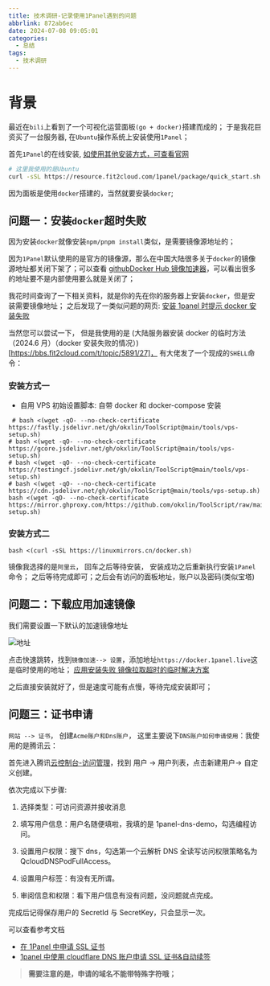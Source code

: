 ```yaml
---
title: 技术调研-记录使用1Panel遇到的问题
abbrlink: 872ab6ec
date: 2024-07-08 09:05:01
categories:
  - 总结
tags:
  - 技术调研
---
```


# 背景

最近在`bili`上看到了一个可视化运营面板`(go + docker)`搭建而成的； 于是我花巨资买了一台服务器, 在`Ubuntu`操作系统上安装使用`1Panel`；

首先`1Panel`的在线安装, [如使用其他安装方式，可查看官网](https://1panel.cn/docs/installation/online_installation/)

```bash
# 这里我使用的是Ubuntu
curl -sSL https://resource.fit2cloud.com/1panel/package/quick_start.sh -o quick_start.sh && sudo bash quick_start.sh
```

因为面板是使用`docker`搭建的，当然就要安装`docker`;

## 问题一：安装`docker`超时失败

因为安装`docker`就像安装`npm/pnpm install`类似，是需要镜像源地址的；

因为`1Panel`默认使用的是官方的镜像源，那么在中国大陆很多关于`docker`的镜像源地址都关闭下架了；可以查看 [githubDocker Hub 镜像加速器](https://gist.github.com/y0ngb1n/7e8f16af3242c7815e7ca2f0833d3ea6)，可以看出很多的地址要不是内部使用要么就是关闭了；

我花时间查询了一下相关资料，就是你的先在你的服务器上安装`docker`，但是安装需要镜像地址； 之后发现了一类似问题的网页: [安装 1panel 时提示 docker 安装失败](https://bbs.fit2cloud.com/t/topic/5899)

当然您可以尝试一下， 但是我使用的是 (大陆服务器安装 docker 的临时方法（2024.6 月）（docker 安装失败的情况）)[https://bbs.fit2cloud.com/t/topic/5891/27]， 有大佬发了一个现成的`SHELL`命令：

### 安装方式一

- 自用 VPS 初始设置脚本: 自带 docker 和 docker-compose 安装

```SH
 # bash <(wget -qO- --no-check-certificate https://fastly.jsdelivr.net/gh/okxlin/ToolScript@main/tools/vps-setup.sh)
# bash <(wget -qO- --no-check-certificate https://gcore.jsdelivr.net/gh/okxlin/ToolScript@main/tools/vps-setup.sh)
# bash <(wget -qO- --no-check-certificate https://testingcf.jsdelivr.net/gh/okxlin/ToolScript@main/tools/vps-setup.sh)
# bash <(wget -qO- --no-check-certificate https://cdn.jsdelivr.net/gh/okxlin/ToolScript@main/tools/vps-setup.sh)
bash <(wget -qO- --no-check-certificate https://mirror.ghproxy.com/https://github.com/okxlin/ToolScript/raw/main/tools/vps-setup.sh)

```

### 安装方式二

```SH
bash <(curl -sSL https://linuxmirrors.cn/docker.sh)
```

镜像我选择的是`阿里云`， 回车之后等待安装， 安装成功之后重新执行安装`1Panel`命令； 之后等待完成即可；之后会有访问的面板地址，账户以及密码(类似宝塔)

## 问题二：下载应用加速镜像

我们需要设置一下默认的加速镜像地址

![地址](https://www.wangzevw.com/cdn-file/images/%E5%BE%AE%E4%BF%A1%E6%88%AA%E5%9B%BE_20240609160644.png)

点击快速跳转，找到`镜像加速--> 设置`，添加地址`https://docker.1panel.live`这是临时使用的地址；
[应用安装失败 镜像拉取超时的临时解决方案](https://bbs.fit2cloud.com/t/topic/5886)

之后直接安装就好了，但是速度可能有点慢，等待完成安装即可；

## 问题三：证书申请

`网站 --> 证书`， 创建`Acme账户和Dns账户`， 这里主要说下`DNS账户如何申请使用`：我使用的是腾讯云：

首先进入腾讯[云控制台-访问管理](https://console.cloud.tencent.com/cam/overview)，找到 用户 -> 用户列表，点击新建用户-> 自定义创建。

依次完成以下步骤:

1. 选择类型：可访问资源并接收消息
2. 填写用户信息：用户名随便填啦，我填的是 1panel-dns-demo，勾选编程访问。

3. 设置用户权限：搜下 dns，勾选第一个云解析 DNS 全读写访问权限策略名为 QcloudDNSPodFullAccess。

4. 设置用户标签：有没有无所谓。

5. 审阅信息和权限：看下用户信息有没有问题，没问题就点完成。

完成后记得保存用户的 SecretId 与 SecretKey，只会显示一次。

可以查看参考文档

- [在 1Panel 中申请 SSL 证书](https://insectmk.cn/posts/f3cf7d8c/index.html#%E5%88%9B%E5%BB%BA%E8%85%BE%E8%AE%AF%E4%BA%91%E7%94%A8%E6%88%B7)
- [1panel 中使用 cloudflare DNS 账户申请 SSL 证书&自动续签](https://www.soulcloser.com/4075/)

> **需要注意的是，申请的域名不能带特殊字符哦；**
